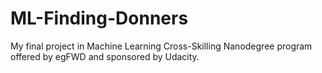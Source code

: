 # ML-Finding-Donners
My final project in Machine Learning Cross-Skilling Nanodegree program offered by egFWD and sponsored by Udacity.
